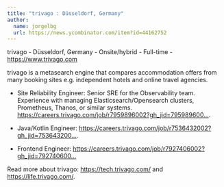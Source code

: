 ```yaml
---
title: "trivago : Düsseldorf, Germany"
author:
  name: jorgelbg
  url: https://news.ycombinator.com/item?id=44162752
---
```


<JobNavigation />

trivago - Düsseldorf, Germany - Onsite&#x2F;hybrid - Full-time - <a href="https:&#x2F;&#x2F;www.trivago.com" rel="nofollow">https:&#x2F;&#x2F;www.trivago.com</a>

trivago is a metasearch engine that compares accommodation offers from many booking sites e.g. independent hotels and online travel agencies.

- Site Reliability Engineer: Senior SRE for the Observability team. Experience with managing Elasticsearch&#x2F;Opensearch clusters, Prometheus, Thanos, or similar systems. <a href="https:&#x2F;&#x2F;careers.trivago.com&#x2F;job&#x2F;r7959896002?gh_jid=7959896002&amp;gh_src=1f652baf2us" rel="nofollow">https:&#x2F;&#x2F;careers.trivago.com&#x2F;job&#x2F;r7959896002?gh_jid=795989600...</a>.

- Java&#x2F;Kotlin Engineer: <a href="https:&#x2F;&#x2F;careers.trivago.com&#x2F;job&#x2F;r7536432002?gh_jid=7536432002&amp;gh_src=f4db23f32us" rel="nofollow">https:&#x2F;&#x2F;careers.trivago.com&#x2F;job&#x2F;r7536432002?gh_jid=753643200...</a>.

- Frontend Engineer: <a href="https:&#x2F;&#x2F;careers.trivago.com&#x2F;job&#x2F;r7927406002?gh_jid=7927406002&amp;gh_src=fa8e659c2us" rel="nofollow">https:&#x2F;&#x2F;careers.trivago.com&#x2F;job&#x2F;r7927406002?gh_jid=792740600...</a>

Read more about trivago: <a href="https:&#x2F;&#x2F;tech.trivago.com&#x2F;" rel="nofollow">https:&#x2F;&#x2F;tech.trivago.com&#x2F;</a> and <a href="https:&#x2F;&#x2F;life.trivago.com&#x2F;" rel="nofollow">https:&#x2F;&#x2F;life.trivago.com&#x2F;</a>.
<JobApplication />

